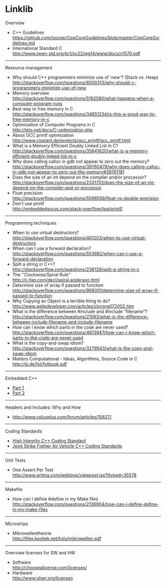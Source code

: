 # Linklib

Overview
  * C++ Guidelines  
    https://github.com/isocpp/CppCoreGuidelines/blob/master/CppCoreGuidelines.md
  * International Standard C  
    http://www.open-std.org/jtc1/sc22/wg14/www/docs/n1570.pdf

---

Resource management
  * Why should C++ programmers minimize use of 'new'? (Stack vs. Heap)  
    http://stackoverflow.com/questions/6500313/why-should-c-programmers-minimize-use-of-new
  * Memory overview  
    http://stackoverflow.com/questions/5162580/what-happens-when-a-computer-program-runs
  * Best way to free memory in C  
    http://stackoverflow.com/questions/34651234/is-this-a-good-way-to-free-memory-in-c
  * Optimization of Computer Programs in C  
    http://leto.net/docs/C-optimization.php
  * About GCC printf optimization  
    http://www.ciselant.de/projects/gcc_printf/gcc_printf.html
  * What is a Memory-Efficient Doubly Linked List in C?  
    http://stackoverflow.com/questions/35841620/what-is-a-memory-efficient-doubly-linked-list-in-c
  * Why does calling calloc in gdb not appear to zero out the memory?  
    http://stackoverflow.com/questions/39760479/why-does-calling-calloc-in-gdb-not-appear-to-zero-out-the-memory#39761181
  * Does the size of an int depend on the compiler and/or processor?  
    http://stackoverflow.com/questions/2331751/does-the-size-of-an-int-depend-on-the-compiler-and-or-processor
  * Float precision  
    http://stackoverflow.com/questions/5098558/float-vs-double-precision
  * Don't use printf  
    http://embeddedgurus.com/stack-overflow/tag/printf/

---

Programming techniques
  * When to use virtual destructors?  
    http://stackoverflow.com/questions/461203/when-to-use-virtual-destructors
  * When can I use a forward declaration?  
    http://stackoverflow.com/questions/553682/when-can-i-use-a-forward-declaration
  * Split a string in C++?  
    http://stackoverflow.com/questions/236129/split-a-string-in-c
  * The ''Clockwise/Spiral Rule''  
    http://c-faq.com/decl/spiral.anderson.html
  * Determine size of array if passed to function  
    http://stackoverflow.com/questions/968001/determine-size-of-array-if-passed-to-function
  * Why Copying an Object is a terrible thing to do?  
    http://www.agiledeveloper.com/articles/cloning072002.htm  
  * What is the difference between #include <filename> and #include “filename”?  
    http://stackoverflow.com/questions/21593/what-is-the-difference-between-include-filename-and-include-filename
  * How can I know which parts in the code are never used?  
    http://stackoverflow.com/questions/4813947/how-can-i-know-which-parts-in-the-code-are-never-used
  * What is the copy-and-swap idiom?  
    http://stackoverflow.com/questions/3279543/what-is-the-copy-and-swap-idiom
  * Matters Computational - Ideas, Algorithms, Source Code in C  
    http://jjj.de/fxt/fxtbook.pdf

---

Embedded C++
  * [Part 1](http://www.embedded.com/design/programming-languages-and-tools/4438660/3/Modern-C--in-embedded-systems---Part-1--Myth-and-Reality)
  * [Part 2](http://www.embedded.com/design/programming-languages-and-tools/4438679/Modern-C--embedded-systems---Part-2--Evaluating-C--?isCmsPreview=true)

---

Headers and Includes: Why and How
  * http://www.cplusplus.com/forum/articles/10627/  

---

Coding Standards
  * [High Integrity C++ Coding Standard](http://www.codingstandard.com/section/index/)
  * [Joint Strike Fighter Air Vehicle C++ Coding Standards](http://www.stroustrup.com/JSF-AV-rules.pdf)
  
---

Unit Tests
  * One Assert Per Test  
    http://www.artima.com/weblogs/viewpost.jsp?thread=35578

---

Makefile
  * How can I define #define in my Make files  
    http://stackoverflow.com/questions/2136904/how-can-i-define-define-in-my-make-files

---

Microstrips
  * Mikrowellentheorie  
   http://files.kooltek.net/hslu/mikrowellen.pdf
   
---

Overview licenses for SW and HW
  * Software  
    http://choosealicense.com/licenses/
  * Hardware  
    http://www.ohwr.org/licenses